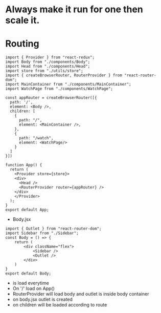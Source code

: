 
# Always make it run for one then scale it.

# Routing
```
import { Provider } from "react-redux";
import Body from "./components/Body";
import Head from "./components/Head";
import store from "./utils/store";
import { createBrowserRouter, RouterProvider } from "react-router-dom";
import MainContainer from "./components/MainContainer";
import WatchPage from "./components/WatchPage";

const appRouter = createBrowserRouter([{
  path: '/',
  element: <Body />,
  children: [
    {
      path: "/",
      element: <MainContainer />,
    },
    {
      path: "/watch",
      element: <WatchPage/>
    }
  ]
}])

function App() {
  return (
    <Provider store={store}>
    <div>
      <Head />
      <RouterProvider router={appRouter} />
    </div>
    </Provider>
  );
}
export default App;
```


- Body.jsx

```
import { Outlet } from "react-router-dom";
import Sidebar from "./Sidebar";
const Body = () => {
    return (
        <div className="flex">
            <Sidebar />
            <Outlet />
        </div>
    )
}
export default Body;
```
- <Head /> is load everytime
- On '/' load <Body/> on App() <RouterProvider router={appRouter} />
- RouterProvider will load body and outlet is inside body container
- on body.jsx outlet is created
- on <Outlet /> children will be loaded according to route
